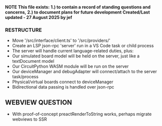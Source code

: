 **NOTE** 
**This file exists:**
      **1.) to contain a record of standing questions and concerns,**
      **2.) to document plans for future development**
**Created/Last updated - 27 August 2025 by jef**

### RESTRUCTURE

- Move '/src/interface/client.ts' to '/src/providers/'
- Create an LSP json-rpc 'server' run in a VS Code task or child process
- The server will handle current language-related duties, plus:
- Our simulated board model will be held on the server, just like a textDocument model
- Our CircuitPython WASM module will be run on the server
- Our deviceManager and debugAdapter will connect/attach to the server task/process
- Physical/virtual boards connect to deviceManager 
- Bidirectional data passing is handled over json-rpc

## WEBVIEW QUESTION

- With proof-of-concept preactRenderToString works, perhaps migrate webviews to SSR